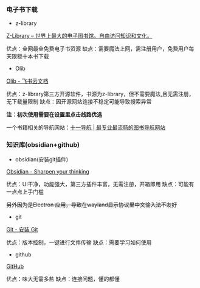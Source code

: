 ### 电子书下载

- z-library

[Z-Library – 世界上最大的电子图书馆。自由访问知识和文化。](https://zh.z-library.sk/)

优点：全网最全免费电子书资源
缺点：需要魔法上网，需注册用户，免费用户每天限额十本书下载

- Olib

[Olib - 飞书云文档](https://dquyl9k1r5u.feishu.cn/docx/HdPzd8HOwoWrzRxxdM3ckoYJn6c)

优点：z-library第三方开源软件，书源为z-library，但不需要魔法,且无需注册，无下载量限制
缺点：因开源网站连接不稳定可能导致搜索异常

**注：初次使用需要在设置里点击线路优选**

一个书籍相关的导航网站：[十一导航 | 最专业最流畅的图书导航网站](https://dh.olib.online/)
### 知识库(obsidian+github)

- obsidian(安装git插件)

[Obsidian - Sharpen your thinking](https://obsidian.md/)

优点：UI干净，功能强大，第三方插件丰富，无需注册，开箱即用
缺点：可能有一点点上手门槛

~~另外因为是Electron 应用，导致在wayland显示协议里中文输入法不友好~~

- git

[Git - 安装 Git](https://git-scm.com/book/zh/v2/%E8%B5%B7%E6%AD%A5-%E5%AE%89%E8%A3%85-Git)

优点：版本控制，一键进行文件传输
缺点：需要学习如何使用

- github

[GitHub](https://github.com/)

优点：味大无需多盐
缺点：连接问题，懂的都懂

